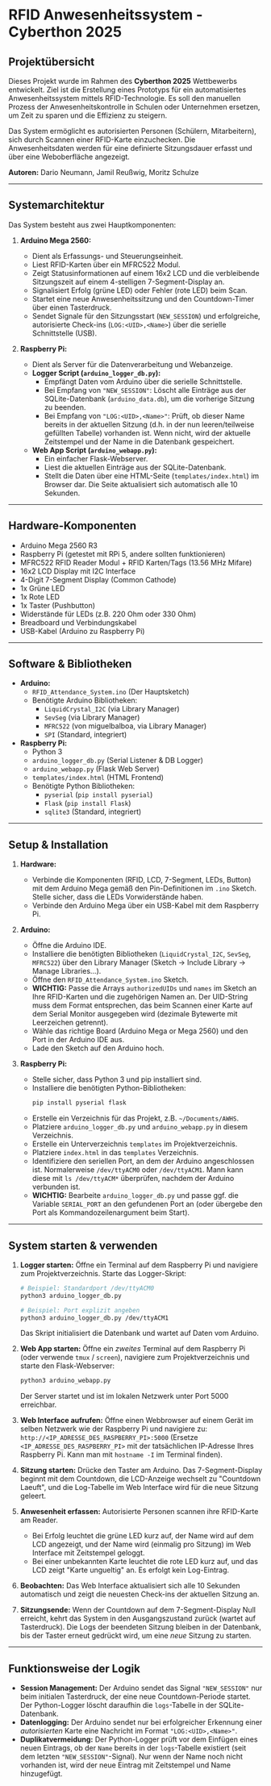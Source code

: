 # RFID Anwesenheitssystem - Cyberthon 2025

## Projektübersicht

Dieses Projekt wurde im Rahmen des **Cyberthon 2025** Wettbewerbs entwickelt. Ziel ist die Erstellung eines Prototyps für ein automatisiertes Anwesenheitssystem mittels RFID-Technologie. Es soll den manuellen Prozess der Anwesenheitskontrolle in Schulen oder Unternehmen ersetzen, um Zeit zu sparen und die Effizienz zu steigern.

Das System ermöglicht es autorisierten Personen (Schülern, Mitarbeitern), sich durch Scannen einer RFID-Karte einzuchecken. Die Anwesenheitsdaten werden für eine definierte Sitzungsdauer erfasst und über eine Weboberfläche angezeigt.

**Autoren:** Dario Neumann, Jamil Reußwig, Moritz Schulze

---

## Systemarchitektur

Das System besteht aus zwei Hauptkomponenten:

1.  **Arduino Mega 2560:**
    * Dient als Erfassungs- und Steuerungseinheit.
    * Liest RFID-Karten über ein MFRC522 Modul.
    * Zeigt Statusinformationen auf einem 16x2 LCD und die verbleibende Sitzungszeit auf einem 4-stelligen 7-Segment-Display an.
    * Signalisiert Erfolg (grüne LED) oder Fehler (rote LED) beim Scan.
    * Startet eine neue Anwesenheitssitzung und den Countdown-Timer über einen Tasterdruck.
    * Sendet Signale für den Sitzungsstart (`NEW_SESSION`) und erfolgreiche, autorisierte Check-ins (`LOG:<UID>,<Name>`) über die serielle Schnittstelle (USB).

2.  **Raspberry Pi:**
    * Dient als Server für die Datenverarbeitung und Webanzeige.
    * **Logger Script (`arduino_logger_db.py`):**
        * Empfängt Daten vom Arduino über die serielle Schnittstelle.
        * Bei Empfang von `"NEW_SESSION"`: Löscht alle Einträge aus der SQLite-Datenbank (`arduino_data.db`), um die vorherige Sitzung zu beenden.
        * Bei Empfang von `"LOG:<UID>,<Name>"`: Prüft, ob dieser Name bereits in der aktuellen Sitzung (d.h. in der nun leeren/teilweise gefüllten Tabelle) vorhanden ist. Wenn nicht, wird der aktuelle Zeitstempel und der Name in die Datenbank gespeichert.
    * **Web App Script (`arduino_webapp.py`):**
        * Ein einfacher Flask-Webserver.
        * Liest die aktuellen Einträge aus der SQLite-Datenbank.
        * Stellt die Daten über eine HTML-Seite (`templates/index.html`) im Browser dar. Die Seite aktualisiert sich automatisch alle 10 Sekunden.

---

## Hardware-Komponenten

* Arduino Mega 2560 R3
* Raspberry Pi (getestet mit RPi 5, andere sollten funktionieren)
* MFRC522 RFID Reader Modul + RFID Karten/Tags (13.56 MHz Mifare)
* 16x2 LCD Display mit I2C Interface
* 4-Digit 7-Segment Display (Common Cathode)
* 1x Grüne LED
* 1x Rote LED
* 1x Taster (Pushbutton)
* Widerstände für LEDs (z.B. 220 Ohm oder 330 Ohm)
* Breadboard und Verbindungskabel
* USB-Kabel (Arduino zu Raspberry Pi)

---

## Software & Bibliotheken

* **Arduino:**
    * `RFID_Attendance_System.ino` (Der Hauptsketch)
    * Benötigte Arduino Bibliotheken:
        * `LiquidCrystal_I2C` (via Library Manager)
        * `SevSeg` (via Library Manager)
        * `MFRC522` (von miguelbalboa, via Library Manager)
        * `SPI` (Standard, integriert)
* **Raspberry Pi:**
    * Python 3
    * `arduino_logger_db.py` (Serial Listener & DB Logger)
    * `arduino_webapp.py` (Flask Web Server)
    * `templates/index.html` (HTML Frontend)
    * Benötigte Python Bibliotheken:
        * `pyserial` (`pip install pyserial`)
        * `Flask` (`pip install Flask`)
        * `sqlite3` (Standard, integriert)

---

## Setup & Installation

1.  **Hardware:**
    * Verbinde  die Komponenten (RFID, LCD, 7-Segment, LEDs, Button) mit dem Arduino Mega gemäß den Pin-Definitionen im `.ino` Sketch. Stelle  sicher, dass die LEDs Vorwiderstände haben.
    * Verbinde  den Arduino Mega über ein USB-Kabel mit dem Raspberry Pi.

2.  **Arduino:**
    * Öffne  die Arduino IDE.
    * Installiere  die benötigten Bibliotheken (`LiquidCrystal_I2C`, `SevSeg`, `MFRC522`) über den Library Manager (Sketch -> Include Library -> Manage Libraries...).
    * Öffne  den `RFID_Attendance_System.ino` Sketch.
    * **WICHTIG:** Passe  die Arrays `authorizedUIDs` und `names` im Sketch an Ihre RFID-Karten und die zugehörigen Namen an. Der UID-String muss dem Format entsprechen, das beim Scannen einer Karte auf dem Serial Monitor ausgegeben wird (dezimale Bytewerte mit Leerzeichen getrennt).
    * Wähle  das richtige Board (Arduino Mega or Mega 2560) und den Port in der Arduino IDE aus.
    * Lade  den Sketch auf den Arduino hoch.

3.  **Raspberry Pi:**
    * Stelle  sicher, dass Python 3 und pip installiert sind.
    * Installiere  die benötigten Python-Bibliotheken:
        ```bash
        pip install pyserial flask
        ```
    * Erstelle  ein Verzeichnis für das Projekt, z.B. `~/Documents/AWHS`.
    * Platziere  `arduino_logger_db.py` und `arduino_webapp.py` in diesem Verzeichnis.
    * Erstelle  ein Unterverzeichnis `templates` im Projektverzeichnis.
    * Platziere  `index.html` in das `templates` Verzeichnis.
    * Identifiziere  den seriellen Port, an dem der Arduino angeschlossen ist. Normalerweise `/dev/ttyACM0` oder `/dev/ttyACM1`. Mann kann diese mit `ls /dev/ttyACM*` überprüfen, nachdem der Arduino verbunden ist.
    * **WICHTIG:** Bearbeite  `arduino_logger_db.py` und passe ggf. die Variable `SERIAL_PORT` an den gefundenen Port an (oder übergebe  den Port als Kommandozeilenargument beim Start).

---

## System starten & verwenden

1.  **Logger starten:** Öffne ein Terminal auf dem Raspberry Pi und navigiere zum Projektverzeichnis. Starte das Logger-Skript:
    ```bash
    # Beispiel: Standardport /dev/ttyACM0
    python3 arduino_logger_db.py

    # Beispiel: Port explizit angeben
    python3 arduino_logger_db.py /dev/ttyACM1
    ```
    Das Skript initialisiert die Datenbank und wartet auf Daten vom Arduino.

2.  **Web App starten:** Öffne ein *zweites* Terminal auf dem Raspberry Pi (oder verwende  `tmux` / `screen`), navigiere  zum Projektverzeichnis und starte  den Flask-Webserver:
    ```bash
    python3 arduino_webapp.py
    ```
    Der Server startet und ist im lokalen Netzwerk unter Port 5000 erreichbar.

3.  **Web Interface aufrufen:** Öffne einen Webbrowser auf einem Gerät im selben Netzwerk wie der Raspberry Pi und navigiere  zu:
    `http://<IP_ADRESSE_DES_RASPBERRY_PI>:5000`
    (Ersetze `<IP_ADRESSE_DES_RASPBERRY_PI>` mit der tatsächlichen IP-Adresse Ihres Raspberry Pi. Kann man mit `hostname -I` im Terminal finden).

4.  **Sitzung starten:** Drücke  den Taster am Arduino. Das 7-Segment-Display beginnt mit dem Countdown, die LCD-Anzeige wechselt zu "Countdown Laeuft", und die Log-Tabelle im Web Interface wird für die neue Sitzung geleert.

5.  **Anwesenheit erfassen:** Autorisierte Personen scannen ihre RFID-Karte am Reader.
    * Bei Erfolg leuchtet die grüne LED kurz auf, der Name wird auf dem LCD angezeigt, und der Name wird (einmalig pro Sitzung) im Web Interface mit Zeitstempel geloggt.
    * Bei einer unbekannten Karte leuchtet die rote LED kurz auf, und das LCD zeigt "Karte ungueltig" an. Es erfolgt kein Log-Eintrag.

6.  **Beobachten:** Das Web Interface aktualisiert sich alle 10 Sekunden automatisch und zeigt die neuesten Check-ins der aktuellen Sitzung an.

7.  **Sitzungsende:** Wenn der Countdown auf dem 7-Segment-Display Null erreicht, kehrt das System in den Ausgangszustand zurück (wartet auf Tasterdruck). Die Logs der beendeten Sitzung bleiben in der Datenbank, bis der Taster erneut gedrückt wird, um eine *neue* Sitzung zu starten.

---

## Funktionsweise der Logik

* **Session Management:** Der Arduino sendet das Signal `"NEW_SESSION"` nur beim initialen Tasterdruck, der eine neue Countdown-Periode startet. Der Python-Logger löscht daraufhin die `logs`-Tabelle in der SQLite-Datenbank.
* **Datenlogging:** Der Arduino sendet nur bei erfolgreicher Erkennung einer *autorisierten* Karte eine Nachricht im Format `"LOG:<UID>,<Name>"`.
* **Duplikatvermeidung:** Der Python-Logger prüft vor dem Einfügen eines neuen Eintrags, ob der `Name` bereits in der `logs`-Tabelle existiert (seit dem letzten `"NEW_SESSION"`-Signal). Nur wenn der Name noch nicht vorhanden ist, wird der neue Eintrag mit Zeitstempel und Name hinzugefügt.

